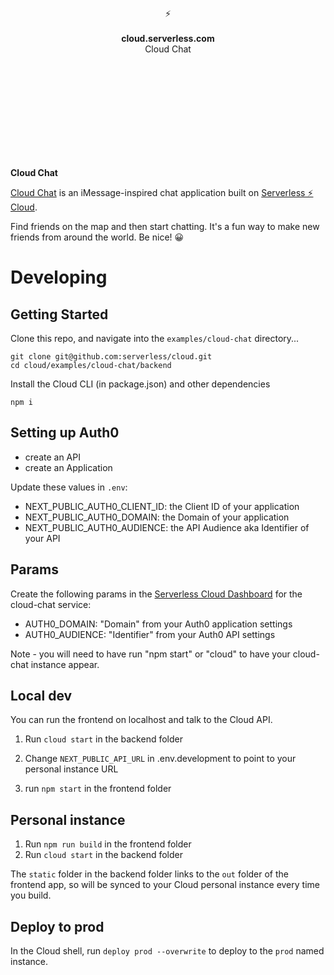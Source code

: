 <br>
<br>
<br>
<br>
<br>
<br>
<br>
<p align="center">
⚡️
<br>
<br>
<b>cloud.serverless.com</b>
<br>
Cloud Chat
</p>

<br>
<br>
<br>
<br>
<br>
<br>
<br>
<br>
<br>

**Cloud Chat**


[Cloud Chat](https://distributed-source-t9cms.cloud.serverless.com) is an iMessage-inspired chat application built on [Serverless ⚡️ Cloud](https://serverless.github.io/cloud/).

Find friends on the map and then start chatting. It's a fun way to make new friends from around the world. Be nice! 😀
# Developing
## Getting Started
Clone this repo, and navigate into the `examples/cloud-chat` directory...

```
git clone git@github.com:serverless/cloud.git
cd cloud/examples/cloud-chat/backend
```

Install the Cloud CLI (in package.json) and other dependencies
```
npm i 
```
## Setting up Auth0

- create an API
- create an Application

Update these values in `.env`:

- NEXT_PUBLIC_AUTH0_CLIENT_ID: the Client ID of your application
- NEXT_PUBLIC_AUTH0_DOMAIN: the Domain of your application
- NEXT_PUBLIC_AUTH0_AUDIENCE: the API Audience aka Identifier of your API

## Params

Create the following params in the [Serverless Cloud Dashboard](https://cloud.serverless.com) for the cloud-chat service:

- AUTH0_DOMAIN: "Domain" from your Auth0 application settings
- AUTH0_AUDIENCE: "Identifier" from your Auth0 API settings

Note - you will need to have run "npm start" or "cloud" to have your cloud-chat instance appear.

## Local dev

You can run the frontend on localhost and talk to the Cloud API.

1. Run `cloud start` in the backend folder

1. Change `NEXT_PUBLIC_API_URL` in .env.development to point to your personal instance URL

1. run `npm start` in the frontend folder

## Personal instance

1. Run `npm run build` in the frontend folder
1. Run `cloud start` in the backend folder

The `static` folder in the backend folder links to the `out` folder of the frontend app, so will be synced to your Cloud personal instance every time you build.

## Deploy to prod

In the Cloud shell, run `deploy prod --overwrite` to deploy to the `prod` named instance.
